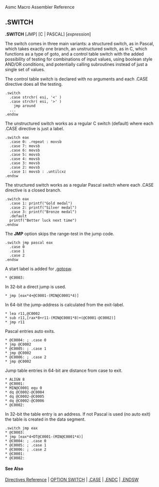 Asmc Macro Assembler Reference

## .SWITCH

**.SWITCH** [JMP] [C | PASCAL] [_expression_]

The switch comes in three main variants: a structured switch, as in Pascal, which takes exactly one branch, an unstructured switch, as in C, which functions as a type of goto, and a control table switch with the added possibility of testing for combinations of input values, using boolean style AND/OR conditions, and potentially calling subroutines instead of just a single set of values.

The control table switch is declared with no arguments and each .CASE directive does all the testing.

    .switch
      .case strchr( esi, '<' )
      .case strchr( esi, '>' )
	    jmp around
      ...
    .endsw

The unstructured switch works as a regular C switch (default) where each .CASE directive is just a label.

    .switch eax
      .case 0: .repeat : movsb
      .case 7: movsb
      .case 6: movsb
      .case 5: movsb
      .case 4: movsb
      .case 3: movsb
      .case 2: movsb
      .case 1: movsb : .untilcxz
    .endsw

The structured switch works as a regular Pascal switch where each .CASE directive is a closed branch.

    .switch eax
      .case 1: printf("Gold medal")
      .case 2: printf("Silver medal")
      .case 3: printf("Bronze medal")
      .default
	  printf("Better luck next time")
    .endsw

The **JMP** option skips the range-test in the jump code.

    .switch jmp pascal eax
      .case 0
      .case 1
      .case 2
    .endsw

A start label is added for [.gotosw](dot_gotosw.md).

    * @C0003:

In 32-bit a direct jump is used.

    * jmp [eax*4+@C0001-(MIN@C0001*4)]

In 64-bit the jump-address is calculated from the exit-label.

    * lea r11,@C0002
    * sub r11,[rax*8+r11-(MIN@C0001*8)+(@C0001-@C0002)]
    * jmp r11

Pascal entries auto exits.

    * @C0004: ; .case 0
    * jmp @C0002
    * @C0005: ; .case 1
    * jmp @C0002
    * @C0006: ; .case 2
    * jmp @C0002

Jump table entries in 64-bit are distance from case to exit.

    * ALIGN 8
    * @C0001:
    * MIN@C0001 equ 0
    * dq @C0002-@C0004
    * dq @C0002-@C0005
    * dq @C0002-@C0006
    * @C0002:

In 32-bit the table entry is an address. If not Pascal is used (no auto exit) the table is created in the data segment.

    .switch jmp eax
    * @C0003:
    * jmp [eax*4+DT@C0001-(MIN@C0001*4)]
    * @C0004: ; .case 0
    * @C0005: ; .case 1
    * @C0006: ; .case 2
    * @C0001:
    * @C0002:

#### See Also

[Directives Reference](readme.md) | [OPTION SWITCH](opt_switch.md) | [.CASE](dot_case.md) | [.ENDC](dot_endc.md) | [.ENDSW](dot_endsw.md)
